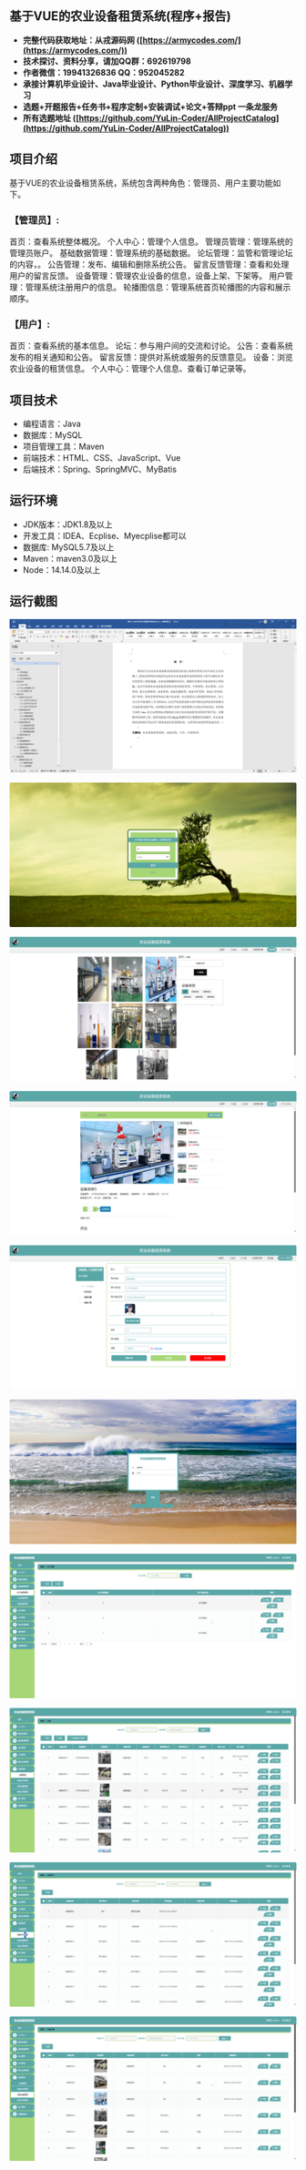 ## 基于VUE的农业设备租赁系统(程序+报告)

- <b>完整代码获取地址：从戎源码网 ([https://armycodes.com/](https://armycodes.com/))</b>
- <b>技术探讨、资料分享，请加QQ群：692619798</b> 
- <b>作者微信：19941326836  QQ：952045282</b> 
- <b>承接计算机毕业设计、Java毕业设计、Python毕业设计、深度学习、机器学习</b>
- <b>选题+开题报告+任务书+程序定制+安装调试+论文+答辩ppt 一条龙服务</b>
- <b>所有选题地址 ([https://github.com/YuLin-Coder/AllProjectCatalog](https://github.com/YuLin-Coder/AllProjectCatalog)) </b>

## 项目介绍
基于VUE的农业设备租赁系统，系统包含两种角色：管理员、用户主要功能如下。

### 【管理员】:
首页：查看系统整体概况。
个人中心：管理个人信息。
管理员管理：管理系统的管理员账户。
基础数据管理：管理系统的基础数据。
论坛管理：监管和管理论坛的内容，。
公告管理：发布、编辑和删除系统公告。
留言反馈管理：查看和处理用户的留言反馈。
设备管理：管理农业设备的信息，设备上架、下架等。
用户管理：管理系统注册用户的信息。
轮播图信息：管理系统首页轮播图的内容和展示顺序。

### 【用户】:
首页：查看系统的基本信息。
论坛：参与用户间的交流和讨论。
公告：查看系统发布的相关通知和公告。
留言反馈：提供对系统或服务的反馈意见。
设备：浏览农业设备的租赁信息。
个人中心：管理个人信息、查看订单记录等。

## 项目技术
- 编程语言：Java
- 数据库：MySQL
- 项目管理工具：Maven
- 前端技术：HTML、CSS、JavaScript、Vue
- 后端技术：Spring、SpringMVC、MyBatis

## 运行环境
- JDK版本：JDK1.8及以上
- 开发工具：IDEA、Ecplise、Myecplise都可以
- 数据库: MySQL5.7及以上
- Maven：maven3.0及以上
- Node：14.14.0及以上

## 运行截图
![](screenshot/1.png)

![](screenshot/2.png)

![](screenshot/3.png)

![](screenshot/4.png)

![](screenshot/5.png)

![](screenshot/6.png)

![](screenshot/7.png)

![](screenshot/8.png)

![](screenshot/9.png)

![](screenshot/10.png)
